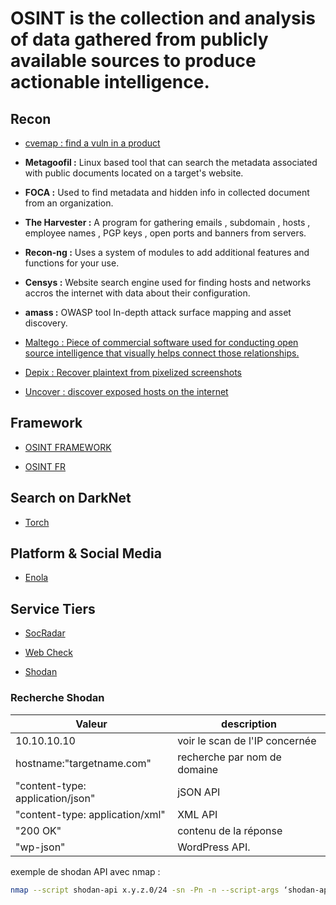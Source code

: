 # OSINT is the collection and analysis of data gathered from publicly available sources to produce actionable intelligence. 

## Recon

* [cvemap : find a vuln in a product](https://github.com/projectdiscovery/cvemap)

* **Metagoofil :** Linux based tool that can search the metadata associated with public documents located on a target's website.

* **FOCA :** Used to find metadata and hidden info in collected document from an organization.

* **The Harvester :** A program for gathering emails , subdomain , hosts , employee names , PGP keys , open ports and banners from servers.

* **Recon-ng :** Uses a system of modules to add additional features and functions for your use. 

* **Censys :** Website search engine used for finding hosts and networks accros the internet with data about their configuration.

* **amass :** OWASP tool In-depth attack surface mapping and asset discovery.

* [Maltego : Piece of commercial software used for conducting open source intelligence that visually helps connect those relationships.](https://www.maltego.com/)

* [Depix : Recover plaintext from pixelized screenshots](https://github.com/spipm/Depix)

* [Uncover : discover exposed hosts on the internet](https://github.com/projectdiscovery/uncover)

## Framework

* [OSINT FRAMEWORK](https://osintframework.com/)

* [OSINT FR](https://osintfr.com/fr/outils/)

## Search on DarkNet

* [Torch](https://torchsearch.wordpress.com/)

## Platform & Social Media

* [Enola](https://github.com/TheYahya/enola)

## Service Tiers

* [SocRadar](https://socradar.io/)

* [Web Check](https://web-check.xyz/)

* [Shodan](https://www.shodan.io/)

### Recherche Shodan

| Valeur | description |
|--------|-------------|
|10.10.10.10 | voir le scan de l'IP concernée |
|hostname:"targetname.com" | recherche par nom de domaine |
|"content-type: application/json" | jSON API |
|"content-type: application/xml" | XML API |
|"200 OK" | contenu de la réponse |
|"wp-json" | WordPress API. |

exemple de shodan API avec nmap : 

```bash
nmap --script shodan-api x.y.z.0/24 -sn -Pn -n --script-args ‘shodan-api.outfile=patato.csv,shodan-apikey=SHODANAPIKEY’
```
